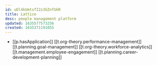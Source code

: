 ```yaml
---
id: uDl4kUmtsfI2z3GZnfUkR
title: Lattice
desc: people management platform
updated: 1635577573256
created: 1635371191055
---
```




- [[p.hasApplication]] [[t.org-theory.performance-management]] [[t.planning.goal-management]] [[t.org-theory.workforce-analytics]] [[t.management.employee-engagement]] [[t.planning.career-development-planning]]
